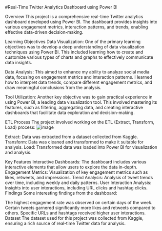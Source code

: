 #Real-Time Twitter Analytics Dashboard using Power BI

Overview
This project is a comprehensive real-time Twitter analytics dashboard developed using Power BI. The dashboard provides insights into various engagement metrics, interaction patterns, and trends, enabling effective data-driven decision-making.

Learning Objectives
Data Visualization: One of the primary learning objectives was to develop a deep understanding of data visualization techniques using Power BI. This included learning how to create and customize various types of charts and graphs to effectively communicate data insights.

Data Analysis: This aimed to enhance my ability to analyze social media data, focusing on engagement metrics and interaction patterns. I learned how to interpret data trends, compare different engagement metrics, and draw meaningful conclusions from the analysis.

Tool Utilization: Another key objective was to gain practical experience in using Power BI, a leading data visualization tool. This involved mastering its features, such as filtering, aggregating data, and creating interactive dashboards that facilitate data exploration and decision-making.

ETL Process
The project involved working on the ETL (Extract, Transform, Load) process:
![image](https://github.com/user-attachments/assets/c83636e5-5cba-4522-819d-df6c56f62d46)

Extract: Data was extracted from a dataset collected from Kaggle.
Transform: Data was cleaned and transformed to make it suitable for analysis.
Load: Transformed data was loaded into Power BI for visualization and analysis.

Key Features
Interactive Dashboards: The dashboard includes various interactive elements that allow users to explore the data in-depth.
Engagement Metrics: Visualization of key engagement metrics such as likes, retweets, and impressions.
Trend Analysis: Analysis of tweet trends over time, including weekly and daily patterns.
User Interaction Analysis: Insights into user interactions, including URL clicks and hashtag clicks.
Findings
Some interesting findings from the dashboard:

The highest engagement rate was observed on certain days of the week.
Certain tweets garnered significantly more likes and retweets compared to others.
Specific URLs and hashtags received higher user interactions.
Dataset
The dataset used for this project was collected from Kaggle, ensuring a rich source of real-time Twitter data for analysis.





